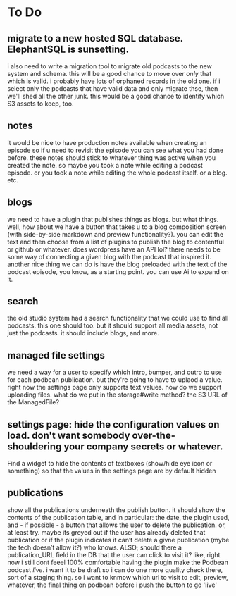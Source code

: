 # To Do  

## migrate to a new hosted SQL database. ElephantSQL is sunsetting. 
i also need to write a migration tool to migrate old podcasts to the new system and schema. this will be a good chance to move over _only_ that which is valid. i probably have lots of orphaned records in the old one. if i select only the podcasts that have valid data and only migrate thse, then we'll shed all the other junk. this would be a good chance to identify which S3 assets to keep, too.

## notes
it would be nice to have production notes available when creating an episode so if u need to revisit the episode you can see what you had done before. these notes should stick to whatever thing was active when you created the note. so maybe you took a note while editing a podcast episode. or you took a note while editing the whole podcast itself. or a blog. etc. 

## blogs 

we need to have a plugin that publishes things as blogs. but what things. well, how about we have a button that takes u to a blog composition screen (with side-by-side markdown and preview functionality?). you can edit the text and then choose from a list of plugins to publish the blog to contentful or github or whatever. does wordpress have an API lol? there needs to be some way of connecting a given blog with the podcast that inspired it. another nice thing we can do is have the blog preloaded with the text of the podcast episode, you know, as a starting point. you can use Ai to expand on it. 

## search
the old studio system had a search functionality that we could use to find all podcasts. this one should too. but it should support all media assets, not just the podcasts. it should include blogs, and more.

## managed file settings
we need a way for a user to specify which intro, bumper, and outro to  use for each podbean publication. but they're going to have to uplaod a value. right now the settings page only supports text values. how do we support uploading files. what do we put in the storage#write method? the S3 URL of the ManagedFile?

## settings page: hide the configuration values on load. don't want somebody over-the-shouldering your company secrets or whatever. 
Find a widget to hide the contents of textboxes  (show/hide eye icon or something) so that the values in the settings page are by default hidden


## publications

show all the publications underneath the publish button. it should show the contents of the publication table, and in particular: the date, the plugin used, and - if possible - a button that allows the user to delete the publication. or, at least try. maybe its greyed out if the user has already deleted that publication or if the plugin indicates it can’t delete a givne publication (mybe the tech doesn’t allow it?) who knows. ALSO; should there a publication_URL field in the DB that the user can click to visit it? like, right now i still dont feeel 100% comfortable having the plugin make the Podbean podcast _live_. i want it to be draft so i can do one more quality check there, sort of a staging thing. so i want to knmow which url to visit to edit, preview, whatever, the final thing on podbean before i push the button to go 'live'